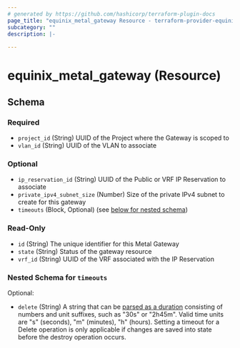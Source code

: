 ```yaml
---
# generated by https://github.com/hashicorp/terraform-plugin-docs
page_title: "equinix_metal_gateway Resource - terraform-provider-equinix"
subcategory: ""
description: |-
  
---
```


# equinix_metal_gateway (Resource)





<!-- schema generated by tfplugindocs -->
## Schema

### Required

- `project_id` (String) UUID of the Project where the Gateway is scoped to
- `vlan_id` (String) UUID of the VLAN to associate

### Optional

- `ip_reservation_id` (String) UUID of the Public or VRF IP Reservation to associate
- `private_ipv4_subnet_size` (Number) Size of the private IPv4 subnet to create for this gateway
- `timeouts` (Block, Optional) (see [below for nested schema](#nestedblock--timeouts))

### Read-Only

- `id` (String) The unique identifier for this Metal Gateway
- `state` (String) Status of the gateway resource
- `vrf_id` (String) UUID of the VRF associated with the IP Reservation

<a id="nestedblock--timeouts"></a>
### Nested Schema for `timeouts`

Optional:

- `delete` (String) A string that can be [parsed as a duration](https://pkg.go.dev/time#ParseDuration) consisting of numbers and unit suffixes, such as "30s" or "2h45m". Valid time units are "s" (seconds), "m" (minutes), "h" (hours). Setting a timeout for a Delete operation is only applicable if changes are saved into state before the destroy operation occurs.
